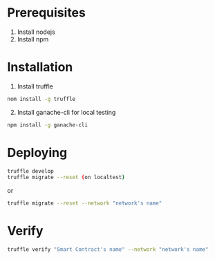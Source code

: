 # Prerequisites

1. Install nodejs
2. Install npm

# Installation

1. Install truffle

```bash
nom install -g truffle

```

2. Install ganache-cli for local testing

```bash
npm install -g ganache-cli
```

# Deploying

```bash
truffle develop
truffle migrate --reset (on localtest)
```

or

```bash
truffle migrate --reset --network "network's name"
```

# Verify

```bash
truffle verify "Smart Contract's name" --network "network's name"
```
